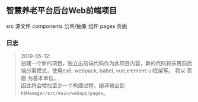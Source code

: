 ## 智慧养老平台后台Web前端项目


src 源文件
  components 公共/抽象 组件
  pages 页面
  
### 日志
> 2019-05-12:  
> 创建一个新的项目，独立出前端代码作为此项目内容，新的代码将采用前后端分离模式，使用es6, webpack, babel, vue,element-ui框架等。 将以 页面 为基本单位。  
因此将会增加至少一个构建过程，编译输出到 `hbManager/src/main/webapp/pages`。